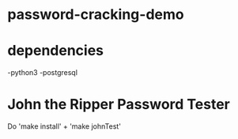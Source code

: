 # password-cracking-demo

# dependencies
-python3
-postgresql

# John the Ripper Password Tester
Do 'make install' + 'make johnTest'